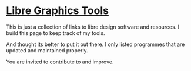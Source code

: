 # [Libre Graphics Tools](http://solo.chibi.io)

This is just a collection of links to libre design software and resources. I build this page to keep track of my tools.

And thought its better to put it out there. I only listed programmes that are updated and maintained properly.


You are invited to contribute to and improve.
